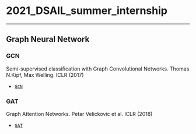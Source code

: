# 2021_DSAIL_summer_internship
---

## Graph Neural Network  
### GCN  
Semi-supervised classification with Graph Convolutional Networks. Thomas N.Kipf, Max Welling. ICLR (2017)  
- [`GCN`](https://github.com/kpiswon/2021_DSAIL_summer_internship/tree/main/GCN)

### GAT  
Graph Attention Networks. Petar Velickovic et al. ICLR (2018)  
- [`GAT`](https://github.com/kpiswon/2021_DSAIL_summer_internship/tree/main/GAT)
